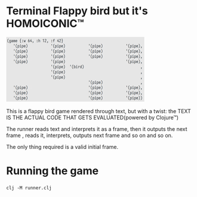 # Terminal Flappy bird but it's HOMOICONIC™ 

![footage](./footage.gif)

This is a flappy bird game rendered through text, but with a twist: the
TEXT IS THE ACTUAL CODE THAT GETS EVALUATED(powered by Clojure™)

The runner reads text and interprets it as a frame, then it outputs the next frame
, reads it, interprets, outputs next frame and so on and so on.

The only thing required is a valid initial frame.

# Running the game

`clj -M runner.clj`
